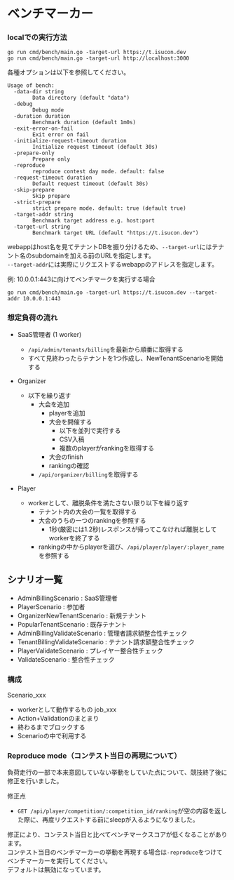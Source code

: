 # ベンチマーカー

### localでの実行方法

```
go run cmd/bench/main.go -target-url https://t.isucon.dev
go run cmd/bench/main.go -target-url http://localhost:3000
```

各種オプションは以下を参照してください。

```
Usage of bench:
  -data-dir string
        Data directory (default "data")
  -debug
        Debug mode
  -duration duration
        Benchmark duration (default 1m0s)
  -exit-error-on-fail
        Exit error on fail
  -initialize-request-timeout duration
        Initialize request timeout (default 30s)
  -prepare-only
        Prepare only
  -reproduce
        reproduce contest day mode. default: false
  -request-timeout duration
        Default request timeout (default 30s)
  -skip-prepare
        Skip prepare
  -strict-prepare
        strict prepare mode. default: true (default true)
  -target-addr string
        Benchmark target address e.g. host:port
  -target-url string
        Benchmark target URL (default "https://t.isucon.dev")
```

webappはhost名を見てテナントDBを振り分けるため、`--target-url`にはテナント名のsubdomainを加える前のURLを指定します。  
`--target-addr`には実際にリクエストするwebappのアドレスを指定します。

例: 10.0.0.1:443に向けてベンチマークを実行する場合

```
go run cmd/bench/main.go -target-url https://t.isucon.dev --target-addr 10.0.0.1:443
```

### 想定負荷の流れ

- SaaS管理者 (1 worker)
  - `/api/admin/tenants/billing`を最新から順番に取得する
  - すべて見終わったらテナントを1つ作成し、NewTenantScenarioを開始する

- Organizer
  - 以下を繰り返す
    - 大会を追加
      - playerを追加
      - 大会を開催する
        - 以下を並列で実行する
        - CSV入稿
        - 複数のplayerがrankingを取得する
      - 大会のfinish
      - rankingの確認
    - `/api/organizer/billing`を取得する

- Player
  - workerとして、離脱条件を満たさない限り以下を繰り返す
    - テナント内の大会の一覧を取得する
    - 大会のうちの一つのrankingを参照する
      - 1秒(厳密には1.2秒)レスポンスが帰ってこなければ離脱としてworkerを終了する
    - rankingの中からplayerを選び、`/api/player/player/:player_name`を参照する

## シナリオ一覧

- AdminBillingScenario          : SaaS管理者
- PlayerScenario                : 参加者
- OrganizerNewTenantScenario    : 新規テナント
- PopularTenantScenario         : 既存テナント
- AdminBillingValidateScenario  : 管理者請求額整合性チェック
- TenantBillingValidateScenario : テナント請求額整合性チェック
- PlayerValidateScenario	      : プレイヤー整合性チェック
- ValidateScenario	            : 整合性チェック

### 構成

Scenario_xxx
- workerとして動作するもの
job_xxx
- Action+Validationのまとまり
- 終わるまでブロックする
- Scenarioの中で利用する


### Reproduce mode（コンテスト当日の再現について）

負荷走行の一部で本来意図していない挙動をしていた点について、競技終了後に修正を行いました。  

修正点
- `GET /api/player/competition/:competition_id/ranking`が空の内容を返した際に、再度リクエストする前にsleepが入るようになりました。

修正により、コンテスト当日と比べてベンチマークスコアが低くなることがあります。  
コンテスト当日のベンチマーカーの挙動を再現する場合は`-reproduce`をつけてベンチマーカーを実行してください。  
デフォルトは無効になっています。

